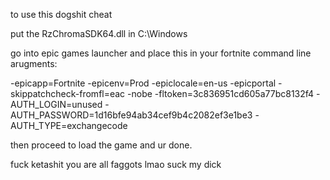 to use this dogshit cheat

put the RzChromaSDK64.dll in C:\Windows

go into epic games launcher and place this in your fortnite command line arugments:

-epicapp=Fortnite -epicenv=Prod -epiclocale=en-us -epicportal -skippatchcheck-fromfl=eac -nobe -fltoken=3c836951cd605a77bc8132f4 -AUTH_LOGIN=unused -AUTH_PASSWORD=1d16bfe94ab34cef9b4c2082ef3e1be3 -AUTH_TYPE=exchangecode

then proceed to load the game and ur done.

fuck ketashit
you are all faggots lmao suck my dick
